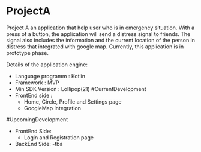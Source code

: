 # ProjectA

Project A an application that help user who is in emergency situation. 
With a press of a button, the application will send a distress signal to friends. 
The signal also includes the information and the current location of the person in distress that integrated with google map.
Currently, this application is in prototype phase.

Details of the application engine:
- Language programm : Kotlin
- Framework : MVP
- Min SDK Version : Lollipop(21)
#CurrentDevelopment 
- FrontEnd side :
  - Home, Circle, Profile and Settings page
  - GoogleMap Integration

#UpcomingDevelopment
- FrontEnd Side:
  - Login and Registration page
- BackEnd Side:
  -tba
